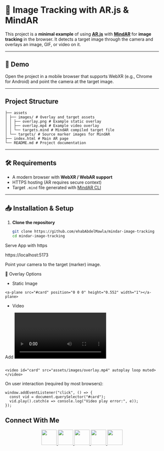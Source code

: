 # 📱 Image Tracking with AR.js & MindAR

This project is a **minimal example** of using **[AR.js](https://ar-js-org.github.io/AR.js/)** with **[MindAR](https://hiukim.github.io/mind-ar-js-doc/)** for **image tracking** in the browser.
It detects a target image through the camera and overlays an image, GIF, or video on it.

---

## 🚀 Demo
Open the project in a mobile browser that supports WebXR (e.g., Chrome for Android) and point the camera at the target image.

---

## Project Structure
```
├── assets
│ ├── images/ # Overlay and target assets
│ │ ├── overlay.png # Example static overlay
│ │ ├── overlay.mp4 # Example video overlay
│ │ └── targets.mind # MindAR compiled target file
│ └── targets/ # Source marker images for MindAR
├── index.html # Main AR page
└── README.md # Project documentation
```

---

## 🛠 Requirements
- A modern browser with **WebXR / WebAR support**
- HTTPS hosting (AR requires secure context)
- Target `.mind` file generated with [MindAR CLI](https://hiukim.github.io/mind-ar-js-doc/tools/compile/)

---

## 📥 Installation & Setup

1. **Clone the repository**
   ```bash
   git clone https://github.com/ehabAbdelMawla/mindar-image-tracking
   cd mindar-image-tracking

Serve App with https

https://localhost:5173

Point your camera to the target (marker) image.


🎥 Overlay Options
- Static Image
```
<a-plane src="#card" position="0 0 0" height="0.552" width="1"></a-plane>

```
- Video

Add <video> in <a-assets>
```

<video id="card" src="assets/images/overlay.mp4" autoplay loop muted></video>
```


On user interaction (required by most browsers):

```
window.addEventListener("click", () => {
  const vid = document.querySelector("#card");
  vid.play().catch(e => console.log("Video play error:", e));
});
```


 ## Connect With Me

<p align="center">
<a  href="mailto:eabdo1474@gmail.com">
 <img src="https://user-images.githubusercontent.com/51888513/188922645-da22d955-0b02-46d9-8145-564b54316d87.png" width="50"/> 
</a>
<a href="https://www.youtube.com/channel/UCnoe7bD7w2fWYlNzqY3qjLA">
<img src="https://user-images.githubusercontent.com/51888513/188924271-4554ab67-60b6-46db-9d38-b5d284bfc324.png" width="50"/>
</a>
<a href="https://www.linkedin.com/in/ehab-abdel-mawla-9b20aa183">
<img src="https://user-images.githubusercontent.com/51888513/188924356-4578aa1f-26c0-4310-a16d-f4eb3c891b8d.png" width="50"/>
</a>
<a href="https://codepen.io/ehabAbdelMola"><img src="https://user-images.githubusercontent.com/51888513/188924374-5169b372-1eda-4639-95b7-ceacbe31b861.png"   width="50"/> </a>
<a href="https://www.instagram.com/abdoehab4551/"><img src="https://user-images.githubusercontent.com/51888513/188924858-1b4bd316-4259-4f22-be15-0872c31ebc12.png"   width="50"/> </a>

</p>

